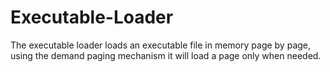 # Executable-Loader
The executable loader loads an executable file in memory page by page, using the demand paging mechanism it will load a page only when needed.
